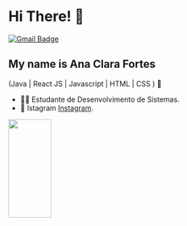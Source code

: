 
<h1>Hi There! 👋</h1>


[![Gmail Badge](https://img.shields.io/badge/-contato@fortesanaclara880@gmail.com-6633cc?style=flat-square&logo=Gmail&logoColor=white&link=mailto:contato@fortesanaclara880@gmail.com)](mailto:contato@fortesanaclara880@gmail.com)


## My name is Ana Clara Fortes
(Java | React JS | Javascript | HTML | CSS ) 🚀
- 👩‍💻 Estudante de Desenvolvimento de Sistemas.
- 🎥 Istagram [Instagram](https://www.instagram.com/aninha_sf16.dev/).
  

  

<div align="left">
  
  <img width="41%" height="195px" src="https://github-readme-stats.vercel.app/api/top-langs/?username=Fernanda-Kipper&layout=compact&hide_border=true&title_color=8f00ff&text_color=ffffff&bg_color=0d1117" />
  
 </div>


